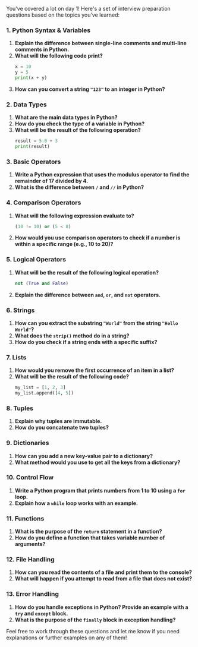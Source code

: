 You've covered a lot on day 1! Here's a set of interview preparation questions based on the topics you’ve learned:

### **1. Python Syntax & Variables**
1. **Explain the difference between single-line comments and multi-line comments in Python.**
2. **What will the following code print?**
   ```python
   x = 10
   y = 5
   print(x + y)
   ```
3. **How can you convert a string `"123"` to an integer in Python?**

### **2. Data Types**
1. **What are the main data types in Python?**
2. **How do you check the type of a variable in Python?**
3. **What will be the result of the following operation?**
   ```python
   result = 5.0 + 3
   print(result)
   ```

### **3. Basic Operators**
1. **Write a Python expression that uses the modulus operator to find the remainder of 17 divided by 4.**
2. **What is the difference between `/` and `//` in Python?**

### **4. Comparison Operators**
1. **What will the following expression evaluate to?**
   ```python
   (10 != 10) or (5 < 8)
   ```
2. **How would you use comparison operators to check if a number is within a specific range (e.g., 10 to 20)?**

### **5. Logical Operators**
1. **What will be the result of the following logical operation?**
   ```python
   not (True and False)
   ```
2. **Explain the difference between `and`, `or`, and `not` operators.**

### **6. Strings**
1. **How can you extract the substring `"World"` from the string `"Hello World"`?**
2. **What does the `strip()` method do in a string?**
3. **How do you check if a string ends with a specific suffix?**

### **7. Lists**
1. **How would you remove the first occurrence of an item in a list?**
2. **What will be the result of the following code?**
   ```python
   my_list = [1, 2, 3]
   my_list.append([4, 5])
   ```

### **8. Tuples**
1. **Explain why tuples are immutable.**
2. **How do you concatenate two tuples?**

### **9. Dictionaries**
1. **How can you add a new key-value pair to a dictionary?**
2. **What method would you use to get all the keys from a dictionary?**

### **10. Control Flow**
1. **Write a Python program that prints numbers from 1 to 10 using a `for` loop.**
2. **Explain how a `while` loop works with an example.**

### **11. Functions**
1. **What is the purpose of the `return` statement in a function?**
2. **How do you define a function that takes variable number of arguments?**

### **12. File Handling**
1. **How can you read the contents of a file and print them to the console?**
2. **What will happen if you attempt to read from a file that does not exist?**

### **13. Error Handling**
1. **How do you handle exceptions in Python? Provide an example with a `try` and `except` block.**
2. **What is the purpose of the `finally` block in exception handling?**

Feel free to work through these questions and let me know if you need explanations or further examples on any of them!
